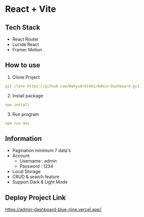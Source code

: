 # React + Vite

## Tech Stack
- React Router
- Lucide React
- Framer Motion

## How to use
1. Clone Project
```yaml
git clone https://github.com/WahyuArd1401/Admin-Dashboard.git
```
2. Install package
```yaml
npm install
```
3. Run program
```yaml
npm run dev
```
## Information
- Pagination minimum 7 data's
- Account
  -  Username : admin
  - Password : 1234
- Local Storage
- CRUD & search feature
- Support Dark & Light Mode

## Deploy Project Link
https://admin-dashboard-blue-nine.vercel.app/